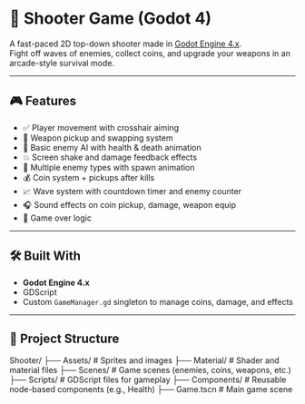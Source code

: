 # 🔫 Shooter Game (Godot 4)

A fast-paced 2D top-down shooter made in [Godot Engine 4.x](https://godotengine.org/).  
Fight off waves of enemies, collect coins, and upgrade your weapons in an arcade-style survival mode.

---

## 🎮 Features

- ✅ Player movement with crosshair aiming
- 🔫 Weapon pickup and swapping system
- 🧠 Basic enemy AI with health & death animation
- 💥 Screen shake and damage feedback effects
- 🧟 Multiple enemy types with spawn animation
- 💰 Coin system + pickups after kills
- 📈 Wave system with countdown timer and enemy counter
- 🎧 Sound effects on coin pickup, damage, weapon equip
- 🛑 Game over logic

---

## 🛠️ Built With

- **Godot Engine 4.x**
- GDScript
- Custom `GameManager.gd` singleton to manage coins, damage, and effects

---

## 📂 Project Structure

Shooter/
├── Assets/         # Sprites and images
├── Material/       # Shader and material files
├── Scenes/         # Game scenes (enemies, coins, weapons, etc.)
├── Scripts/        # GDScript files for gameplay
├── Components/     # Reusable node-based components (e.g., Health)
├── Game.tscn       # Main game scene
